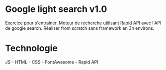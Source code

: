# Google light search v1.0
Exercice pour s'entrainer.
Moteur de recherche utilisant Rapid API avec l'API de google search.
Réaliser from scratch sans framework en 3h environs.

# Technologie
JS - HTML - CSS - FontAwesome - Rapid API